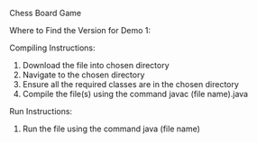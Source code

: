 Chess Board Game

Where to Find the Version for Demo 1:



Compiling Instructions:
1. Download the file into chosen directory
2. Navigate to the chosen directory
3. Ensure all the required classes are in the chosen directory
4. Compile the file(s) using the command javac (file name).java

Run Instructions:
1. Run the file using the command java (file name)
